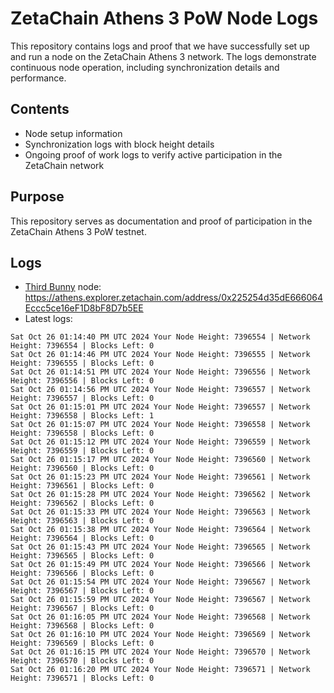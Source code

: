 # ZetaChain Athens 3 PoW Node Logs
This repository contains logs and proof that we have successfully set up and run a node on the ZetaChain Athens 3 network. The logs demonstrate continuous node operation, including synchronization details and performance.

## Contents
- Node setup information
- Synchronization logs with block height details
- Ongoing proof of work logs to verify active participation in the ZetaChain network

## Purpose
This repository serves as documentation and proof of participation in the ZetaChain Athens 3 PoW testnet.

## Logs

- [Third Bunny](https://thirdbunny.xyz/) node: https://athens.explorer.zetachain.com/address/0x225254d35dE666064Eccc5ce16eF1D8bF8D7b5EE
- Latest logs:
```
Sat Oct 26 01:14:40 PM UTC 2024 Your Node Height: 7396554 | Network Height: 7396554 | Blocks Left: 0
Sat Oct 26 01:14:46 PM UTC 2024 Your Node Height: 7396555 | Network Height: 7396555 | Blocks Left: 0
Sat Oct 26 01:14:51 PM UTC 2024 Your Node Height: 7396556 | Network Height: 7396556 | Blocks Left: 0
Sat Oct 26 01:14:56 PM UTC 2024 Your Node Height: 7396557 | Network Height: 7396557 | Blocks Left: 0
Sat Oct 26 01:15:01 PM UTC 2024 Your Node Height: 7396557 | Network Height: 7396558 | Blocks Left: 1
Sat Oct 26 01:15:07 PM UTC 2024 Your Node Height: 7396558 | Network Height: 7396558 | Blocks Left: 0
Sat Oct 26 01:15:12 PM UTC 2024 Your Node Height: 7396559 | Network Height: 7396559 | Blocks Left: 0
Sat Oct 26 01:15:17 PM UTC 2024 Your Node Height: 7396560 | Network Height: 7396560 | Blocks Left: 0
Sat Oct 26 01:15:23 PM UTC 2024 Your Node Height: 7396561 | Network Height: 7396561 | Blocks Left: 0
Sat Oct 26 01:15:28 PM UTC 2024 Your Node Height: 7396562 | Network Height: 7396562 | Blocks Left: 0
Sat Oct 26 01:15:33 PM UTC 2024 Your Node Height: 7396563 | Network Height: 7396563 | Blocks Left: 0
Sat Oct 26 01:15:38 PM UTC 2024 Your Node Height: 7396564 | Network Height: 7396564 | Blocks Left: 0
Sat Oct 26 01:15:43 PM UTC 2024 Your Node Height: 7396565 | Network Height: 7396565 | Blocks Left: 0
Sat Oct 26 01:15:49 PM UTC 2024 Your Node Height: 7396566 | Network Height: 7396566 | Blocks Left: 0
Sat Oct 26 01:15:54 PM UTC 2024 Your Node Height: 7396567 | Network Height: 7396567 | Blocks Left: 0
Sat Oct 26 01:15:59 PM UTC 2024 Your Node Height: 7396567 | Network Height: 7396567 | Blocks Left: 0
Sat Oct 26 01:16:05 PM UTC 2024 Your Node Height: 7396568 | Network Height: 7396568 | Blocks Left: 0
Sat Oct 26 01:16:10 PM UTC 2024 Your Node Height: 7396569 | Network Height: 7396569 | Blocks Left: 0
Sat Oct 26 01:16:15 PM UTC 2024 Your Node Height: 7396570 | Network Height: 7396570 | Blocks Left: 0
Sat Oct 26 01:16:20 PM UTC 2024 Your Node Height: 7396571 | Network Height: 7396571 | Blocks Left: 0
```

